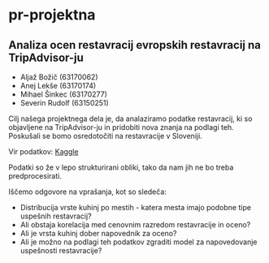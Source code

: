 # pr-projektna
## Analiza ocen restavracij evropskih restavracij na TripAdvisor-ju 

*   Aljaž Božič (63170062)
*   Anej Lekše (63170174)
*   Mihael Šinkec (63170277)
*   Severin Rudolf (63150251)


Cilj našega projektnega dela je, da analaziramo podatke restavracij, ki so objavljene na TripAdvisor-ju in pridobiti nova znanja na podlagi teh.
Poskušali se bomo osredotočiti na restavracije v Sloveniji.


Vir podatkov: [Kaggle](https://www.kaggle.com/damienbeneschi/krakow-ta-restaurans-data-raw/kernels "Kaggle")

Podatki so že v lepo strukturirani obliki, tako da nam jih ne bo treba predprocesirati.

Iščemo odgovore na vprašanja, kot so sledeča:
*   Distribucija vrste kuhinj po mestih - katera mesta imajo podobne tipe uspešnih restavracij?
*   Ali obstaja korelacija med cenovnim razredom restavracije in oceno?
*   Ali je vrsta kuhinj dober napovednik za oceno?
*   Ali je možno na podlagi teh podatkov zgraditi model za napovedovanje uspešnosti restavracije?

